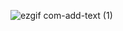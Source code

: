 
![ezgif com-add-text (1)](https://github.com/GhostSanket14/GhostSanket14/assets/99405599/dd44060f-08cd-470e-a01e-858150a220a0)
